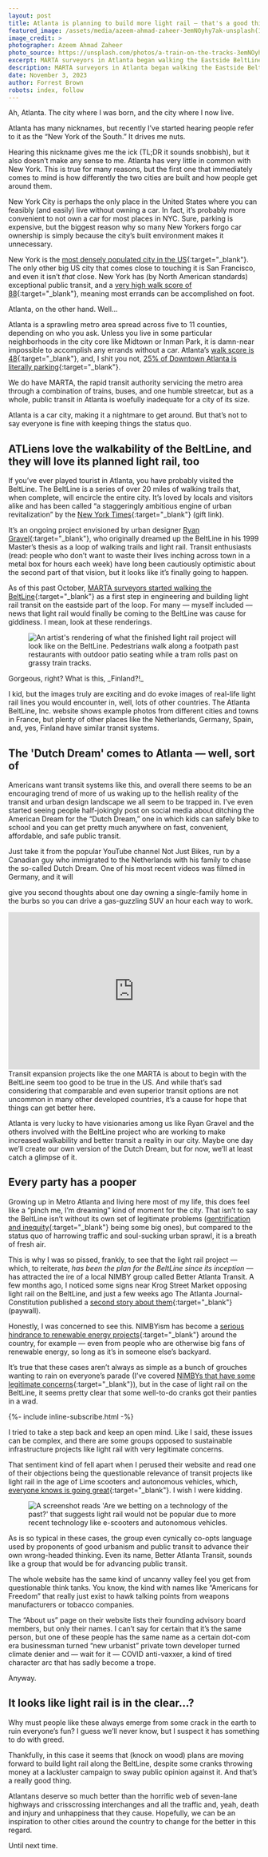 ```yaml
---
layout: post
title: Atlanta is planning to build more light rail — that's a good thing
featured_image: /assets/media/azeem-ahmad-zaheer-3emNOyhy7ak-unsplash(1)
image_credit: >
photographer: Azeem Ahmad Zaheer
photo_source: https://unsplash.com/photos/a-train-on-the-tracks-3emNOyhy7ak
excerpt: MARTA surveyors in Atlanta began walking the Eastside BeltLine this past October to kick off a long-awaited light rail project
description: MARTA surveyors in Atlanta began walking the Eastside BeltLine this past October to kick off a long-awaited light rail project.
date: November 3, 2023
author: Forrest Brown
robots: index, follow
---
```

Ah, Atlanta. The city where I was born, and the city where I now live.

Atlanta has many nicknames, but recently I’ve started hearing people refer to it as the “New York of the South.” It drives me nuts.

Hearing this nickname gives me the ick (TL;DR it sounds snobbish), but it also doesn’t make any sense to me. Atlanta has very little in common with New York. This is true for many reasons, but the first one that immediately comes to mind is how differently the two cities are built and how people get around them.

New York City is perhaps the only place in the United States where you can feasibly (and easily) live without owning a car. In fact, it’s probably more convenient to not own a car for most places in NYC. Sure, parking is expensive, but the biggest reason why so many New Yorkers forgo car ownership is simply because the city’s built environment makes it unnecessary.

New York is the [most densely populated city in the US](https://filterbuy.com/resources/across-the-nation/most-and-least-densely-populated-cities/){:target="_blank"}. The only other big US city that comes close to touching it is San Francisco, and even it isn’t _that_ close. New York has (by North American standards) exceptional public transit, and a [very high walk score of 88](https://www.walkscore.com/NY/New_York){:target="_blank"}, meaning most errands can be accomplished on foot.

Atlanta, on the other hand. Well…

Atlanta is a sprawling metro area spread across five to 11 counties, depending on who you ask. Unless you live in some particular neighborhoods in the city core like Midtown or Inman Park, it is damn-near impossible to accomplish any errands without a car. Atlanta’s [walk score is 48](https://www.walkscore.com/GA/Atlanta){:target="_blank"}, and, I shit you not, [25% of Downtown Atlanta is literally parking](https://www.axios.com/local/atlanta/2023/04/20/downtown-atlanta-parking-surplus){:target="_blank"}.

We do have MARTA, the rapid transit authority servicing the metro area through a combination of trains, buses, and one humble streetcar, but as a whole, public transit in Atlanta is woefully inadequate for a city of its size.

Atlanta is a car city, making it a nightmare to get around. But that’s not to say everyone is fine with keeping things the status quo.
## ATLiens love the walkability of the BeltLine, and they will love its planned light rail, too
If you’ve ever played tourist in Atlanta, you have probably visited the BeltLine. The BeltLine is a series of over 20 miles of walking trails that, when complete, will encircle the entire city. It’s loved by locals and visitors alike and has been called “a staggeringly ambitious engine of urban revitalization” by the [New York Times](https://www.nytimes.com/2016/09/12/us/atlanta-beltline.html?unlocked_article_code=1.7kw.z0er.aMWOsSph8Lgk&smid=url-share){:target="_blank"} (gift link).

It’s an ongoing project envisioned by urban designer [Ryan Gravel](https://ryangravel.com/){:target="_blank"}, who originally dreamed up the BeltLine in his 1999 Master’s thesis as a loop of walking trails and light rail. Transit enthusiasts (read: people who don’t want to waste their lives inching across town in a metal box for hours each week) have long been cautiously optimistic about the second part of that vision, but it looks like it’s finally going to happen.

As of this past October, [MARTA surveyors started walking the BeltLine](https://whatnowatlanta.com/atlanta-beltline-light-rail-transit-moving-forward/){:target="_blank"} as a first step in engineering and building light rail transit on the eastside part of the loop. For many — myself included — news that light rail would finally be coming to the BeltLine was cause for giddiness. I mean, look at these renderings.
<figure>
  <img src="/assets/media/7ee822cc-3fec-45a6-a98d-840b6589ee7a_1024x545.webp" alt="An artist's rendering of what the finished light rail project will look like on the BeltLine. Pedestrians walk along a footpath past restaurants with outdoor patio seating while a tram rolls past on grassy train tracks." loading="lazy">
</figure>
Gorgeous, right? What is this, _Finland?!_

I kid, but the images truly are exciting and do evoke images of real-life light rail lines you would encounter in, well, lots of other countries. The Atlanta BeltLine, Inc. website shows example photos from different cities and towns in France, but plenty of other places like the Netherlands, Germany, Spain, and, yes, Finland have similar transit systems.
## The 'Dutch Dream' comes to Atlanta — well, sort of
Americans want transit systems like this, and overall there seems to be an encouraging trend of more of us waking up to the hellish reality of the transit and urban design landscape we all seem to be trapped in. I’ve even started seeing people half-jokingly post on social media about ditching the American Dream for the “Dutch Dream,” one in which kids can safely bike to school and you can get pretty much anywhere on fast, convenient, affordable, and safe public transit.

Just take it from the popular YouTube channel Not Just Bikes, run by a Canadian guy who immigrated to the Netherlands with his family to chase the so-called Dutch Dream. One of his most recent videos was filmed in Germany, and it will

give you second thoughts about one day owning a single-family home in the burbs so you can drive a gas-guzzling SUV an hour each way to work.
<iframe style="max-width: 100%;" width="560" height="315" src="https://www.youtube.com/embed/6Vil5KC7Bl0?si=oVanmWyercAL9NT4" title="YouTube video player" frameborder="0" allow="accelerometer; autoplay; clipboard-write; encrypted-media; gyroscope; picture-in-picture; web-share" allowfullscreen></iframe>
Transit expansion projects like the one MARTA is about to begin with the BeltLine seem too good to be true in the US. And while that’s sad considering that comparable and even superior transit options are not uncommon in many other developed countries, it’s a cause for hope that things can get better here.

Atlanta is very lucky to have visionaries among us like Ryan Gravel and the others involved with the BeltLine project who are working to make increased walkability and better transit a reality in our city. Maybe one day we’ll create our own version of the Dutch Dream, but for now, we’ll at least catch a glimpse of it.
## Every party has a pooper
Growing up in Metro Atlanta and living here most of my life, this does feel like a “pinch me, I’m dreaming” kind of moment for the city. That isn’t to say the BeltLine isn’t without its own set of legitimate problems ([gentrification and inequity](https://www.ajc.com/news/local-govt--politics/beltline-ceo-paul-morris-may-out-after-rocky-tenure/bOcyi96A9aNBubHuCKZhzN/){:target="_blank"} being some big ones), but compared to the status quo of harrowing traffic and soul-sucking urban sprawl, it is a breath of fresh air.

This is why I was so pissed, frankly, to see that the light rail project — which, to reiterate, _has been the plan for the BeltLine since its inception_ — has attracted the ire of a local NIMBY group called Better Atlanta Transit. A few months ago, I noticed some signs near Krog Street Market opposing light rail on the BeltLine, and just a few weeks ago The Atlanta Journal-Constitution published a [second story about them](https://www.ajc.com/news/atlanta-news/atlanta-leaders-talk-future-of-transit-along-the-beltline/KWKEHLA4VZDT5HDB7PMLPIR6SQ/){:target="_blank"} (paywall).

Honestly, I was concerned to see this. NIMBYism has become a [serious hindrance to renewable energy projects](https://www.sierraclub.org/sierra/2021-4-fall/feature/nimby-threat-renewable-energy){:target="_blank"} around the country, for example —  even from people who are otherwise big fans of renewable energy, so long as it’s in someone else’s backyard.

It’s true that these cases aren’t always as simple as a bunch of grouches wanting to rain on everyone’s parade (I’ve covered [NIMBYs that have some legitimate concerns](https://www.facingsouth.org/2023/07/ev-mega-deals-pit-states-against-souths-rural-communities){:target="_blank"}), but in the case of light rail on the BeltLine, it seems pretty clear that some well-to-do cranks got their panties in a wad.

{%- include inline-subscribe.html -%}

I tried to take a step back and keep an open mind. Like I said, these issues can be complex, and there are some groups opposed to sustainable infrastructure projects like light rail with very legitimate concerns.

That sentiment kind of fell apart when I perused their website and read one of their objections being the questionable relevance of transit projects like light rail in the age of Lime scooters and autonomous vehicles, which, [everyone knows is going great](https://www.npr.org/2023/10/24/1208287502/california-orders-cruise-driverless-cars-off-the-roads-because-of-safety-concern){:target="_blank"}. I wish I were kidding.
<figure>
  <img src="/assets/media/a3dc5ec1-26a6-45a2-b8b2-7d86325924bf_1221x338.webp" alt="A screenshot reads 'Are we betting on a technology of the past?' that suggests light rail would not be popular due to more recent technology like e-scooters and autonomous vehicles." loading="lazy">
</figure>
As is so typical in these cases, the group even cynically co-opts language used by proponents of good urbanism and public transit to advance their own wrong-headed thinking. Even its name, Better Atlanta Transit, sounds like a group that would be for advancing public transit.

The whole website has the same kind of uncanny valley feel you get from questionable think tanks. You know, the kind with names like “Americans for Freedom” that really just exist to hawk talking points from weapons manufacturers or tobacco companies.

The “About us” page on their website lists their founding advisory board members, but only their names. I can’t say for certain that it’s the same person, but one of these people has the same name as a certain dot-com era businessman turned “new urbanist” private town developer turned climate denier and — wait for it — COVID anti-vaxxer, a kind of tired character arc that has sadly become a trope.

Anyway.
## It looks like light rail is in the clear…?
Why must people like these always emerge from some crack in the earth to ruin everyone’s fun? I guess we’ll never know, but I suspect it has something to do with greed.

Thankfully, in this case it seems that (knock on wood) plans are moving forward to build light rail along the BeltLine, despite some cranks throwing money at a lackluster campaign to sway public opinion against it. And that’s a really good thing.

Atlantans deserve so much better than the horrific web of seven-lane highways and crisscrossing interchanges and all the traffic and, yeah, death and injury and unhappiness that they cause. Hopefully, we can be an inspiration to other cities around the country to change for the better in this regard.

Until next time.
